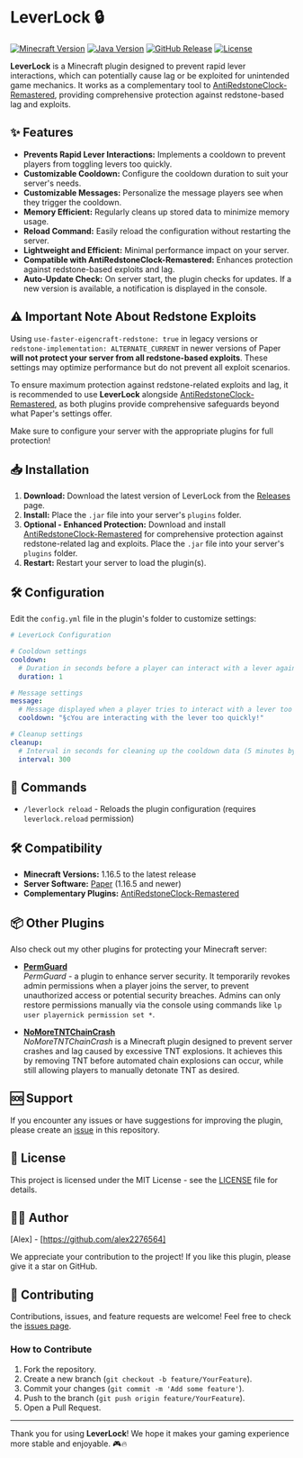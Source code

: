 # LeverLock 🔒

[![Minecraft Version](https://img.shields.io/badge/Minecraft-1.16.5+-brightgreen)](https://papermc.io/software/paper)
[![Java Version](https://img.shields.io/badge/java-16+-orange)](https://adoptium.net/installation/linux/)
[![GitHub Release](https://img.shields.io/github/v/release/alex2276564/LeverLock?color=blue)](https://github.com/alex2276564/LeverLock/releases/latest)
[![License](https://img.shields.io/badge/license-MIT-green.svg)](LICENSE)

**LeverLock** is a Minecraft plugin designed to prevent rapid lever interactions, which can potentially cause lag or be exploited for unintended game mechanics. It works as a complementary tool to [AntiRedstoneClock-Remastered](https://modrinth.com/plugin/antiredstoneclock-remastered), providing comprehensive protection against redstone-based lag and exploits.

## ✨ Features

* **Prevents Rapid Lever Interactions:**  Implements a cooldown to prevent players from toggling levers too quickly.
* **Customizable Cooldown:** Configure the cooldown duration to suit your server's needs.
* **Customizable Messages:**  Personalize the message players see when they trigger the cooldown.
* **Memory Efficient:**  Regularly cleans up stored data to minimize memory usage.
* **Reload Command:**  Easily reload the configuration without restarting the server.
* **Lightweight and Efficient:** Minimal performance impact on your server.
* **Compatible with AntiRedstoneClock-Remastered:** Enhances protection against redstone-based exploits and lag.
* **Auto-Update Check:** On server start, the plugin checks for updates. If a new version is available, a notification is displayed in the console.

## ⚠️ Important Note About Redstone Exploits

Using `use-faster-eigencraft-redstone: true` in legacy versions or `redstone-implementation: ALTERNATE_CURRENT` in newer versions of Paper **will not protect your server from all redstone-based exploits**. These settings may optimize performance but do not prevent all exploit scenarios.

To ensure maximum protection against redstone-related exploits and lag, it is recommended to use **LeverLock** alongside [AntiRedstoneClock-Remastered](https://modrinth.com/plugin/antiredstoneclock-remastered), as both plugins provide comprehensive safeguards beyond what Paper's settings offer.

Make sure to configure your server with the appropriate plugins for full protection!

## 📥 Installation

1. **Download:** Download the latest version of LeverLock from the [Releases](https://github.com/alex2276564/LeverLock/releases) page.
2. **Install:** Place the `.jar` file into your server's `plugins` folder.
3. **Optional - Enhanced Protection:** Download and install [AntiRedstoneClock-Remastered](https://modrinth.com/plugin/antiredstoneclock-remastered) for comprehensive protection against redstone-related lag and exploits.  Place the `.jar` file into your server's `plugins` folder.
4. **Restart:** Restart your server to load the plugin(s).

## 🛠️ Configuration

Edit the `config.yml` file in the plugin's folder to customize settings:

```yaml
# LeverLock Configuration

# Cooldown settings
cooldown:
  # Duration in seconds before a player can interact with a lever again
  duration: 1

# Message settings
message:
  # Message displayed when a player tries to interact with a lever too quickly
  cooldown: "§cYou are interacting with the lever too quickly!"

# Cleanup settings
cleanup:
  # Interval in seconds for cleaning up the cooldown data (5 minutes by default)
  interval: 300
```

## 📜 Commands

- `/leverlock reload` - Reloads the plugin configuration (requires `leverlock.reload` permission)

## 🛠️ Compatibility

- **Minecraft Versions:** 1.16.5 to the latest release
- **Server Software:** [Paper](https://papermc.io/) (1.16.5 and newer)
- **Complementary Plugins:** [AntiRedstoneClock-Remastered](https://modrinth.com/plugin/antiredstoneclock-remastered)

## 📦 Other Plugins

Also check out my other plugins for protecting your Minecraft server:

- [**PermGuard**](https://github.com/alex2276564/PermGuard)  
  *PermGuard* - a plugin to enhance server security. It temporarily revokes admin permissions when a player joins the server, to prevent unauthorized access or potential security breaches. Admins can only restore permissions manually via the console using commands like `lp user playernick permission set *`.

- [**NoMoreTNTChainCrash**](https://github.com/alex2276564/NoMoreTNTChainCrash)  
  *NoMoreTNTChainCrash* is a Minecraft plugin designed to prevent server crashes and lag caused by excessive TNT explosions. It achieves this by removing TNT before automated chain explosions can occur, while still allowing players to manually detonate TNT as desired.

## 🆘 Support

If you encounter any issues or have suggestions for improving the plugin, please create an [issue](https://github.com/alex2276564/LeverLock/issues) in this repository.

## 📄 License

This project is licensed under the MIT License - see the [LICENSE](LICENSE) file for details.

## 👨‍💻 Author

[Alex] - [https://github.com/alex2276564]

We appreciate your contribution to the project! If you like this plugin, please give it a star on GitHub.

## 🤝 Contributing

Contributions, issues, and feature requests are welcome! Feel free to check the [issues page](https://github.com/alex2276564/LeverLock/issues).

### How to Contribute

1. Fork the repository.
2. Create a new branch (`git checkout -b feature/YourFeature`).
3. Commit your changes (`git commit -m 'Add some feature'`).
4. Push to the branch (`git push origin feature/YourFeature`).
5. Open a Pull Request.

---

Thank you for using **LeverLock**! We hope it makes your gaming experience more stable and enjoyable. 🎮🔥